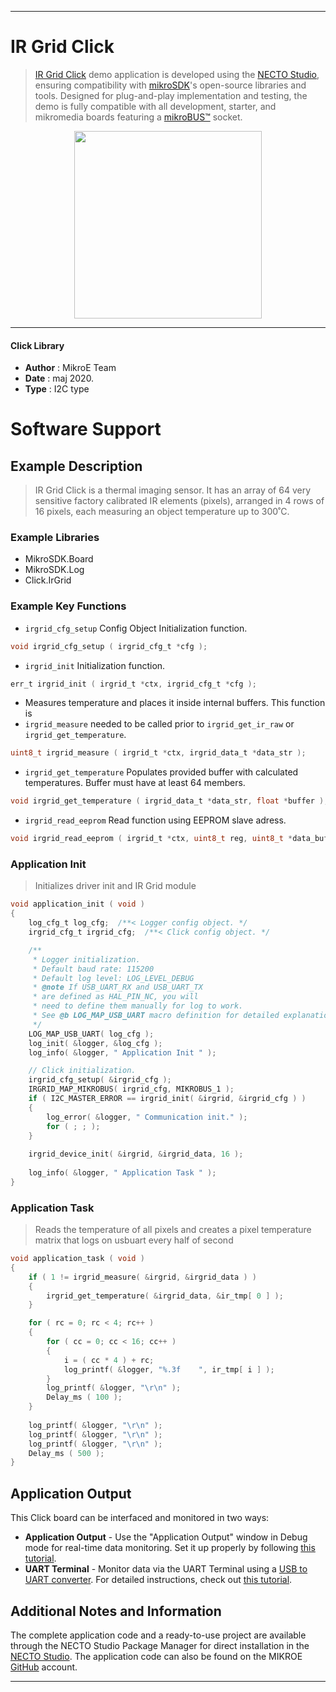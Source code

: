 
---
# IR Grid Click

> [IR Grid Click](https://www.mikroe.com/?pid_product=MIKROE-2622) demo application is developed using
the [NECTO Studio](https://www.mikroe.com/necto), ensuring compatibility with [mikroSDK](https://www.mikroe.com/mikrosdk)'s
open-source libraries and tools. Designed for plug-and-play implementation and testing, the demo is fully compatible with
all development, starter, and mikromedia boards featuring a [mikroBUS&trade;](https://www.mikroe.com/mikrobus) socket.

<p align="center">
  <img src="https://www.mikroe.com/?pid_product=MIKROE-2622&image=1" height=300px>
</p>

---

#### Click Library

- **Author**        : MikroE Team
- **Date**          : maj 2020.
- **Type**          : I2C type

# Software Support

## Example Description

> IR Grid Click is a thermal imaging sensor. It has an array of 64 very sensitive factory 
> calibrated IR elements (pixels), arranged in 4 rows of 16 pixels, each measuring an 
> object temperature up to 300˚C. 

### Example Libraries

- MikroSDK.Board
- MikroSDK.Log
- Click.IrGrid

### Example Key Functions

- `irgrid_cfg_setup` Config Object Initialization function. 
```c
void irgrid_cfg_setup ( irgrid_cfg_t *cfg );
``` 
 
- `irgrid_init` Initialization function. 
```c
err_t irgrid_init ( irgrid_t *ctx, irgrid_cfg_t *cfg );
```

- Measures temperature and places it inside internal buffers. This function is 
- `irgrid_measure` needed to be called prior to `irgrid_get_ir_raw` or `irgrid_get_temperature`. 
```c
uint8_t irgrid_measure ( irgrid_t *ctx, irgrid_data_t *data_str );
```
 
- `irgrid_get_temperature` Populates provided buffer with calculated temperatures. Buffer must have at least 64 members. 
```c
void irgrid_get_temperature ( irgrid_data_t *data_str, float *buffer );
```

- `irgrid_read_eeprom` Read function using EEPROM slave adress. 
```c
void irgrid_read_eeprom ( irgrid_t *ctx, uint8_t reg, uint8_t *data_buf, uint8_t len );
```

### Application Init

> Initializes driver init and IR Grid module

```c
void application_init ( void ) 
{
    log_cfg_t log_cfg;  /**< Logger config object. */
    irgrid_cfg_t irgrid_cfg;  /**< Click config object. */

    /** 
     * Logger initialization.
     * Default baud rate: 115200
     * Default log level: LOG_LEVEL_DEBUG
     * @note If USB_UART_RX and USB_UART_TX 
     * are defined as HAL_PIN_NC, you will 
     * need to define them manually for log to work. 
     * See @b LOG_MAP_USB_UART macro definition for detailed explanation.
     */
    LOG_MAP_USB_UART( log_cfg );
    log_init( &logger, &log_cfg );
    log_info( &logger, " Application Init " );

    // Click initialization.
    irgrid_cfg_setup( &irgrid_cfg );
    IRGRID_MAP_MIKROBUS( irgrid_cfg, MIKROBUS_1 );
    if ( I2C_MASTER_ERROR == irgrid_init( &irgrid, &irgrid_cfg ) ) 
    {
        log_error( &logger, " Communication init." );
        for ( ; ; );
    }
    
    irgrid_device_init( &irgrid, &irgrid_data, 16 );
    
    log_info( &logger, " Application Task " );
}
```

### Application Task

> Reads the temperature of all pixels and creates a pixel temperature matrix that logs 
> on usbuart every half of second

```c
void application_task ( void )
{    
    if ( 1 != irgrid_measure( &irgrid, &irgrid_data ) )
    {
        irgrid_get_temperature( &irgrid_data, &ir_tmp[ 0 ] );
    }

    for ( rc = 0; rc < 4; rc++ )
    {
        for ( cc = 0; cc < 16; cc++ )
        {
            i = ( cc * 4 ) + rc;
            log_printf( &logger, "%.3f    ", ir_tmp[ i ] );
        }
        log_printf( &logger, "\r\n" );
        Delay_ms ( 100 );
    }
    
    log_printf( &logger, "\r\n" );
    log_printf( &logger, "\r\n" );
    log_printf( &logger, "\r\n" );
    Delay_ms ( 500 );
}
```

## Application Output

This Click board can be interfaced and monitored in two ways:
- **Application Output** - Use the "Application Output" window in Debug mode for real-time data monitoring.
Set it up properly by following [this tutorial](https://www.youtube.com/watch?v=ta5yyk1Woy4).
- **UART Terminal** - Monitor data via the UART Terminal using
a [USB to UART converter](https://www.mikroe.com/click/interface/usb?interface*=uart,uart). For detailed instructions,
check out [this tutorial](https://help.mikroe.com/necto/v2/Getting%20Started/Tools/UARTTerminalTool).

## Additional Notes and Information

The complete application code and a ready-to-use project are available through the NECTO Studio Package Manager for 
direct installation in the [NECTO Studio](https://www.mikroe.com/necto). The application code can also be found on
the MIKROE [GitHub](https://github.com/MikroElektronika/mikrosdk_click_v2) account.

---
